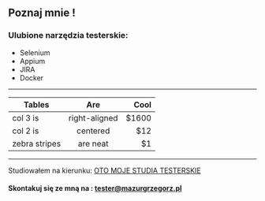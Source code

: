 ## Poznaj mnie !



### Ulubione narzędzia testerskie: 
- Selenium 
- Appium
- JIRA
- Docker

---

| Tables        | Are           | Cool  |
| ------------- |:-------------:| -----:|
| col 3 is      | right-aligned | $1600 |
| col 2 is      | centered      |   $12 |
| zebra stripes | are neat      |    $1 |


---
Studiowałem na kierunku:
[OTO MOJE STUDIA TESTERSKIE](https://www.wsb.pl/wroclaw/kandydaci/studia-podyplomowe/kierunki/tester-oprogramowania-dla-aplikacji-mobilnych-i-serwerowych)



#### Skontakuj się ze mną na : tester@mazurgrzegorz.pl





